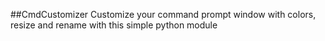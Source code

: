 ##CmdCustomizer
Customize your command prompt window with colors, resize and rename with this simple python module
